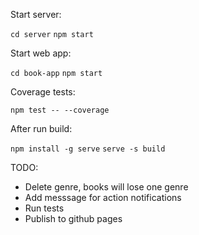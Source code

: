 Start server:

`cd server`
`npm start`

Start web app:

`cd book-app`
`npm start`

Coverage tests:

`npm test -- --coverage`

After run build:

  `npm install -g serve`
  `serve -s build`


TODO:
- Delete genre, books will lose one genre
- Add messsage for action notifications
- Run tests
- Publish to github pages

